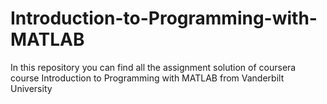 # Introduction-to-Programming-with-MATLAB
In this repository you can find all the assignment solution of coursera course Introduction to Programming with MATLAB from Vanderbilt University
